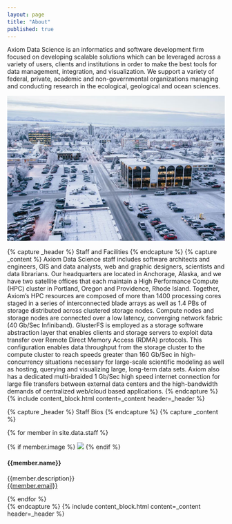 ```yaml
---
layout: page
title: "About"
published: true
---
```


Axiom Data Science is an informatics and software development firm focused on developing scalable solutions which can be leveraged across a variety of users, clients and institutions in order to make the best tools for data management, integration, and visualization. We support a variety of federal, private, academic and non-governmental organizations managing and conducting research in the ecological, geological and ocean sciences.


<img src="/assets/page_content/about/headquarters.jpg" class="pull-right thumbnail col-md-5 col-xs-12 img-responsive" />

{% capture _header %}
Staff and Facilities
{% endcapture %}
{% capture _content %}
Axiom Data Science staff includes software architects and engineers, GIS and data analysts, web and graphic designers, scientists and data librarians. Our headquarters are located in Anchorage, Alaska, and we have two satellite offices that each maintain a High Performance Compute (HPC) cluster in Portland, Oregon and Providence, Rhode Island. Together, Axiom’s HPC resources are composed of more than 1400 processing cores staged in a series of interconnected blade arrays as well as 1.4 PBs of storage distributed across clustered storage nodes. Compute nodes and storage nodes are connected over a low latency, converging network fabric (40 Gb/Sec Infiniband). GlusterFS is employed as a storage software abstraction layer that enables clients and storage servers to exploit data transfer over Remote Direct Memory Access (RDMA) protocols. This configuration enables data throughput from the storage cluster to the compute cluster to reach speeds greater than 160 Gb/Sec in high-concurrency situations necessary for large-scale scientific modeling as well as hosting, querying and visualizing large, long-term data sets. Axiom also has a dedicated multi-braided 1 Gb/Sec high speed internet connection for large file transfers between external data centers and the high-bandwidth demands of centralized web/cloud based applications.
{% endcapture %}
{% include content_block.html content=_content header=_header %}

{% capture _header %}
Staff Bios
{% endcapture %}
{% capture _content %}
<div class="staff">
{% for member in site.data.staff %}
<div class="media member">

{% if member.image %}
    <img src="/assets/images/staff/{{member.image}}.jpg" height="190" class="thumbnail pull-left"/>
{% endif %}

<div class="media-body">
<h4 class="media-heading">{{member.name}}</h4>
<p>{{member.description}}<br /><a href="mailto:{{member.email}}">{{member.email}}</a></p>
</div>
</div>
{% endfor %}
</div>
{% endcapture %}
{% include content_block.html content=_content header=_header %}